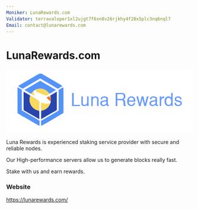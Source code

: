 ```yaml
---
Moniker: LunaRewards.com
Validator: terravaloper1xl2ujgt7f6xn8v26rjkhy4f20x5plc3nq6nql7
Email: contact@lunarewards.com
---
```


# LunaRewards.com
![Luna Rewards](lunarewards-logo.png)

Luna Rewards is experienced staking service provider with secure and reliable nodes.

Our High-performance servers allow us to generate blocks really fast.

Stake with us and earn rewards.

### Website

https://lunarewards.com/

